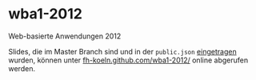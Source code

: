 ﻿wba1-2012
=========

Web-basierte Anwendungen 2012

Slides, die im Master Branch sind und in der `public.json` [eingetragen](https://github.com/fh-koeln/wba1-2012/wiki/Git-CheatSheet#wiki-gh-pages) wurden, können unter [fh-koeln.github.com/wba1-2012/](http://fh-koeln.github.com/wba1-2012/) online abgerufen werden.